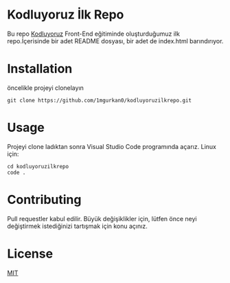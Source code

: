 # Kodluyoruz İlk Repo
Bu repo [Kodluyoruz]("kodluyoruz.org") Front-End eğitiminde oluşturduğumuz ilk repo.İçerisinde bir adet README dosyası, bir adet de index.html barındırıyor.
# Installation
öncelikle projeyi clonelayın
```
git clone https://github.com/1mgurkan0/kodluyoruzilkrepo.git
```
# Usage 
Projeyi clone ladıktan sonra Visual Studio Code programında açarız.
Linux için:
```
cd kodluyoruzilkrepo
code .
```
# Contributing
Pull requestler kabul edilir. Büyük değişiklikler için, lütfen önce neyi değiştirmek istediğinizi tartışmak için konu açınız.
# License
[MIT](https://choosealicense.com/licenses/mit/)
